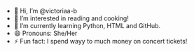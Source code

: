 - 👋 Hi, I’m @victoriaa-b
- 👀 I’m interested in reading and cooking!
- 🌱 I’m currently learning Python, HTML and GitHub.
- 😄 Pronouns: She/Her
- ⚡ Fun fact: I spend wayy to much money on concert tickets!

<!---
victoriaa-b/victoriaa-b is a ✨ special ✨ repository because its `README.md` (this file) appears on your GitHub profile.
You can click the Preview link to take a look at your changes.
--->
